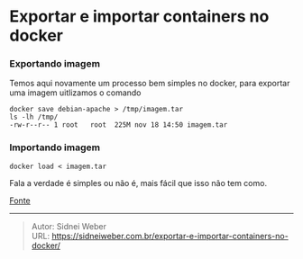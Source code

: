 # Exportar e importar containers no docker

### Exportando imagem

Temos aqui novamente um processo bem simples no docker, para exportar uma imagem uitlizamos o comando

```shell
docker save debian-apache > /tmp/imagem.tar
ls -lh /tmp/
-rw-r--r-- 1 root   root  225M nov 18 14:50 imagem.tar
```

### Importando imagem

```shell
docker load < imagem.tar
```

Fala a verdade é simples ou não é, mais fácil que isso não tem como.

[Fonte](http://devopslab.com.br/docker-como-criar-uma-imagem-docker-a-partir-de-um-container-utilizando-o-docker-commit/)

---

> Autor: Sidnei Weber  
> URL: https://sidneiweber.com.br/exportar-e-importar-containers-no-docker/  

